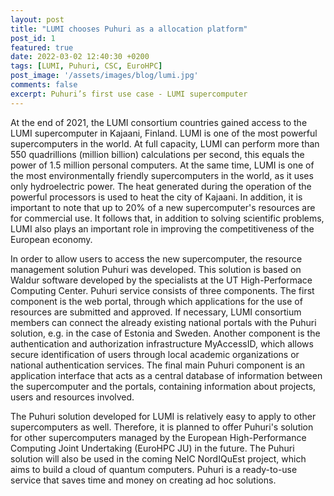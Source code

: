 ```yaml
---
layout: post
title: "LUMI chooses Puhuri as a allocation platform"
post_id: 1
featured: true
date: 2022-03-02 12:40:30 +0200
tags: [LUMI, Puhuri, CSC, EuroHPC]
post_image: '/assets/images/blog/lumi.jpg'
comments: false
excerpt: Puhuri’s first use case - LUMI supercomputer
---
```


<p>At the end of 2021, the LUMI consortium countries gained access to the LUMI supercomputer in Kajaani, Finland. LUMI is one of the most powerful supercomputers in the world. At full capacity, LUMI can perform more than 550 quadrillions (million billion) calculations per second, this equals the power of 1.5 million personal computers. At the same time, LUMI is one of the most environmentally friendly supercomputers in the world, as it uses only hydroelectric power. The heat generated during the operation of the powerful processors is used to heat the city of Kajaani. In addition, it is important to note that up to 20% of a new supercomputer's resources are for commercial use. It follows that, in addition to solving scientific problems, LUMI also plays an important role in improving the competitiveness of the European economy.</p>

<p>In order to allow users to access the new supercomputer, the resource management solution Puhuri was developed. This solution is based on Waldur software developed by the specialists at the UT High-Performace Computing Center. Puhuri service consists of three components. The first component is the web portal, through which applications for the use of resources are submitted and approved. If necessary, LUMI consortium members can connect the already existing national portals with the Puhuri solution, e.g. in the case of Estonia and Sweden. Another component is the authentication and authorization infrastructure MyAccessID, which allows secure identification of users through local academic organizations or national authentication services. The final main Puhuri component is an application interface that acts as a central database of information between the supercomputer and the portals, containing information about projects, users and resources involved.</p>

<p>The Puhuri solution developed for LUMI is relatively easy to apply to other supercomputers as well. Therefore, it is planned to offer Puhuri's solution for other supercomputers managed by the European High-Performance Computing Joint Undertaking (EuroHPC JU) in the future. The Puhuri solution will also be used in the coming NeIC NordIQuEst project, which aims to build a cloud of quantum computers. Puhuri is a ready-to-use service that saves time and money on creating ad hoc solutions.</p>
